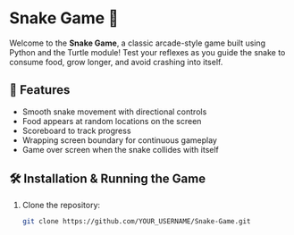 # Snake Game 🐍

Welcome to the **Snake Game**, a classic arcade-style game built using Python and the Turtle module! Test your reflexes as you guide the snake to consume food, grow longer, and avoid crashing into itself.

## 📜 Features
- Smooth snake movement with directional controls
- Food appears at random locations on the screen
- Scoreboard to track progress
- Wrapping screen boundary for continuous gameplay
- Game over screen when the snake collides with itself

## 🛠️ Installation & Running the Game
1. Clone the repository:
   ```bash
   git clone https://github.com/YOUR_USERNAME/Snake-Game.git

